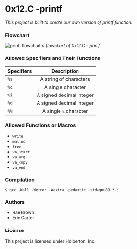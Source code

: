 # 0x12.C -printf
_This project is built to create our own version of printf function._ 



### Flowchart

![printf flowchart]([https://viewer.diagrams.net/?tags=%7B%7D&highlight=0000ff&edit=_blank&layers=1&nav=1&title=printf.drawio#R7V1be5u4Fv01eYw%2F7saPTtrk9My005m003Oe8ikgY00BMUIk9vz6kbjYgHCCL1zs6MW2hISw9tLaW1tb4kq%2FDVb3BETLz9iF%2FpWmuKsr%2FcOVpk1nBvvkGessw9LMLMMjyM2y1G3GA%2FoH5plKnpsgF8ZZXp5FMfYpiuJKbQeHIXRoJQ8Qgl%2BqdRfYr7YaAQ8KGQ8O8MXcH8ilyyzX1qbb%2FP9A5C2LllVrll0JQFE4bzpeAhe%2FlLL0j1f6LcGYZr%2BC1S30ed8V%2FfLj0%2FqH%2F%2BtP6%2F6%2Fv8d%2Fg%2B83v3z78ud1drO7faps%2FgKBIT341mAWLeZ38xsdffsea%2FSf%2B9tAu57a%2BX%2Bj66LDoMv6L0%2BGOGRfN05CniG%2FjcoSBCehm6YUlloCZ5kQeA8ilmGwDEzoEns4BP6vGEd5nb8gpescGyChmFekgZ9fhStE%2F8fvNzHz1P9LVz6s8qbSxLpIhJSss0pWkeS1rpWJWqS3NdNUpepXSFAAKSR55gKH9A4EyOel5sRZIsrQGLOuYQ%2FM0MELpoUecEIc%2Fj%2BWlDIIa6Y%2BZx%2Bs1%2FkHLxBPPIw9H4IIxRMHB%2BkFJ06L3i2yJtjPSiOmdlNvJuss1crTt9jH%2FFlduACJz1BwE1NAimJ2%2BrfcUsoHT9C%2FAc5PL5VXUT0XaPwTUmeZd3Iq3TtEKQq9Ql7I81IAMJDfZAjhsKiNqDfgmJeLiw7bVU7PWQEQD9JXsKpvxhzjKoiZ9AjrSYVAH1D0XH04kLOGtym3HRnsRz449hiD%2BUM%2BAz%2FJW%2Frj4%2FzD54%2BTwBVGUHWEvHApP0Qg7YMXwgdKGfxlYfPe9nwQx3nVmBL8c0NbvPSGg5QuZNxWpM%2BQULgqdbgoleJqzp258pjlyZctE6sFvS5LLGwox4uxEUO2fqZ8N2Z%2Bep2JRsU10yM5JK%2F6FSP2OBuUa0oV5qpVw2%2FGbXmtGoQ3j3E4OU0FcgoACidLyUyvMJMxMmqaqYK4JDW9I2pS1ZZ2kDrryRBqbl0ZE07VEkq3mH1zymCWpwzbGULzfEHiu1987yLu%2FZT0nBCwLhWIuPKNd%2Btwc1rT4bpSGyvZHQ9V3DsGkyYHkxxMHQ4m81hlcdBgsuxG4%2BpUY%2BnVLilZwQ52obSBd9vAhjIyG9g2R0SHB7ojJR0OQIdaW9t5UCdi8Zglivo8%2F1IsYkii2klU2nRkRDUb07rJYXZbhaa2rCWJ6kRE1YibYgX0TZ4adoo%2FKi%2B5nJWcMbp3L6b1PSdRa2tRRi%2Fze2OkI0masxcwjo5dzTpSS4xpsqYegm1D18vovsTYkQtEfTaLGg721khhv4dxpFtTCfzzA%2F4gCyN6zZdr18IMa8UNvVp82oOZpQhulceIsKdaiCPV91EUw%2F38KZYwhE%2FuMhFcIW3htdtlorT0kdid%2BUhmoyVKTTpJRsyHrQMhBvaSKKPF91Ti%2BxLwPayhKyjVK81KI89511dwb%2F2d4OLCdZz2OpO3oirRKu3O4jr75fFv4LqIIo7zfO0jLm59lcGjKCgMsIPXRKzz0Np6baGj2GxTUuJ2gw7Xu9Lh0zHp8Pe%2BIHs5%2B0B27%2B9oQYvGkKwo7gNZ%2BPjFWTIZCCMlXoKI%2F2Q9BHwf%2BtgjIGAdGZWm0ZVrpfn1m9yGVrCQc53rzHOcr9S885sQ%2BvL0RemT%2BuwxmXeS%2Bi6a%2BoyW1GcOSX2GQH0oyGy3kfDeWfppary3SQ%2FHe2OK75e8d9G8Z7bkPWtI3jMbTD7gSdo7Ke0Nb%2B5pkvYk7fVDe1ZL2hs0vsMSaM%2BFsUNQRDEZD%2FkZF0B%2B%2BuA2n7iBfF9f72yXqzdhJEjYQzmsPEFPSYaedt5eqVGPANXwGnVUsY89aFQZI9Odypy1VJmq0jxI%2BtGZM4FHI4IpputoRG6S83QPG2PzDxd828UCKfsGARdpbve6CPPTXPLMokh68Yk0V0pCxOrtW8tHAWJEs2ct1hAbl7tqtdXyDiBuC2SfvZ42a1NfTURy0xrvrDMgd7jST2HMb7BArL5c4k%2BrGPWDJtqJvzse07oT%2F2OUUL42KmXfLHtzYNnbY4plf%2B9OrzOyxtW2sRrqoCuWqhitcSq%2FRuELQziU3owuwtftsdn79pi2%2FEuuPB%2BubBvcoQ66yqmK4R2n4koCaULCzb0lXXZPl5v0cHQ5lXQp6fIAumwbE6IOGgesilEhp6LLp8STK2S9kGSD561nkpTbKyRJHkKSbSNI1GGPCBFjSE5FknAFgshvv3FMEuURRKkbQxNlsfghiVIS5V5EOW1LlPagRNldAFYIAjnl7oMkjaYDN%2FqNSLA7Q1G8DnEUI6lue0FSw7Jgz%2BpWO391a6mVw91k8N6AWrht9F7pvZpDaGExfM9HTwQQJKP3jox7GN3u7sL1s1NXWpUYtkJ%2FZkLY6kf1qNg9QYs2hNkd1%2FzrUYDdt%2F96PGH37e8ZmXia9vOc4h18pRKHtfqW0TbdYbT9Of%2Fj0%2FzDp9vHu%2B9fbr99%2Bu3Lw96PIGM3X%2BWxtrGbm4P3Tm%2BpjekQ3kMdI7ZdttSulYmyPZhXmmu9m2vFDd8217QhzbXixscErqq74pbXEXThghV5oCRx6NjnvWdpFZrjswq1A6zCw5S2au3e%2B1FTxjElTDK7fS8tlffCx4DGYvFygPY214UOCvgBffUL6Wm%2F0l44COHD2wtmk6e5LqTK%2B6K0qkwKCQYrRl%2FRcrI5%2FmwCwhBTwCNiH3kd4CMvZAV9uKCFtL7iOD34kWWT7N%2FepMdPQ%2FLxGfJTqHfJPbsvS8%2BUc8SBVd%2B9NhVxoDfgoLOzmU3R1XEqV%2FEiCR0urJg%2FGHAIHr3T%2BCyVpzU65WmJLpUXwoQiyPnSd%2FlYms5PYK4Qvy5Kx9ImpiiezpjfEs1lpt997Lw%2F%2BdReUdB0%2BFDfwhENzwWB73Do1ESjNxhMfYtG3ET0DB7T6fy7F0%2FTizj7Fo%2B4b4GJB4buuxeO3rCM3LdwxChpJhwHR2spnYYdGn1LRwzPZNIBxHv3wjEaNuX3LJzZqPbPXO3xdhHphT%2FNIYG5Sfj24agdeeFZkmA%2Btd9cu%2Bcen8%2FYhbzEvw%3D%3Dhttps://viewer.diagrams.net/?tags=%7B%7D&highlight=0000ff&edit=_blank&layers=1&nav=1&title=printf.drawio#R7V1be5u4Fv01eYw%2F7saPTtrk9My005m003Oe8ikgY00BMUIk9vz6kbjYgHCCL1zs6MW2hISw9tLaW1tb4kq%2FDVb3BETLz9iF%2FpWmuKsr%2FcOVpk1nBvvkGessw9LMLMMjyM2y1G3GA%2FoH5plKnpsgF8ZZXp5FMfYpiuJKbQeHIXRoJQ8Qgl%2BqdRfYr7YaAQ8KGQ8O8MXcH8ilyyzX1qbb%2FP9A5C2LllVrll0JQFE4bzpeAhe%2FlLL0j1f6LcGYZr%2BC1S30ed8V%2FfLj0%2FqH%2F%2BtP6%2F6%2Fv8d%2Fg%2B83v3z78ud1drO7faps%2FgKBIT341mAWLeZ38xsdffsea%2FSf%2B9tAu57a%2BX%2Bj66LDoMv6L0%2BGOGRfN05CniG%2FjcoSBCehm6YUlloCZ5kQeA8ilmGwDEzoEns4BP6vGEd5nb8gpescGyChmFekgZ9fhStE%2F8fvNzHz1P9LVz6s8qbSxLpIhJSss0pWkeS1rpWJWqS3NdNUpepXSFAAKSR55gKH9A4EyOel5sRZIsrQGLOuYQ%2FM0MELpoUecEIc%2Fj%2BWlDIIa6Y%2BZx%2Bs1%2FkHLxBPPIw9H4IIxRMHB%2BkFJ06L3i2yJtjPSiOmdlNvJuss1crTt9jH%2FFlduACJz1BwE1NAimJ2%2BrfcUsoHT9C%2FAc5PL5VXUT0XaPwTUmeZd3Iq3TtEKQq9Ql7I81IAMJDfZAjhsKiNqDfgmJeLiw7bVU7PWQEQD9JXsKpvxhzjKoiZ9AjrSYVAH1D0XH04kLOGtym3HRnsRz449hiD%2BUM%2BAz%2FJW%2Frj4%2FzD54%2BTwBVGUHWEvHApP0Qg7YMXwgdKGfxlYfPe9nwQx3nVmBL8c0NbvPSGg5QuZNxWpM%2BQULgqdbgoleJqzp258pjlyZctE6sFvS5LLGwox4uxEUO2fqZ8N2Z%2Bep2JRsU10yM5JK%2F6FSP2OBuUa0oV5qpVw2%2FGbXmtGoQ3j3E4OU0FcgoACidLyUyvMJMxMmqaqYK4JDW9I2pS1ZZ2kDrryRBqbl0ZE07VEkq3mH1zymCWpwzbGULzfEHiu1987yLu%2FZT0nBCwLhWIuPKNd%2Btwc1rT4bpSGyvZHQ9V3DsGkyYHkxxMHQ4m81hlcdBgsuxG4%2BpUY%2BnVLilZwQ52obSBd9vAhjIyG9g2R0SHB7ojJR0OQIdaW9t5UCdi8Zglivo8%2F1IsYkii2klU2nRkRDUb07rJYXZbhaa2rCWJ6kRE1YibYgX0TZ4adoo%2FKi%2B5nJWcMbp3L6b1PSdRa2tRRi%2Fze2OkI0masxcwjo5dzTpSS4xpsqYegm1D18vovsTYkQtEfTaLGg721khhv4dxpFtTCfzzA%2F4gCyN6zZdr18IMa8UNvVp82oOZpQhulceIsKdaiCPV91EUw%2F38KZYwhE%2FuMhFcIW3htdtlorT0kdid%2BUhmoyVKTTpJRsyHrQMhBvaSKKPF91Ti%2BxLwPayhKyjVK81KI89511dwb%2F2d4OLCdZz2OpO3oirRKu3O4jr75fFv4LqIIo7zfO0jLm59lcGjKCgMsIPXRKzz0Np6baGj2GxTUuJ2gw7Xu9Lh0zHp8Pe%2BIHs5%2B0B27%2B9oQYvGkKwo7gNZ%2BPjFWTIZCCMlXoKI%2F2Q9BHwf%2BtgjIGAdGZWm0ZVrpfn1m9yGVrCQc53rzHOcr9S885sQ%2BvL0RemT%2BuwxmXeS%2Bi6a%2BoyW1GcOSX2GQH0oyGy3kfDeWfppary3SQ%2FHe2OK75e8d9G8Z7bkPWtI3jMbTD7gSdo7Ke0Nb%2B5pkvYk7fVDe1ZL2hs0vsMSaM%2BFsUNQRDEZD%2FkZF0B%2B%2BuA2n7iBfF9f72yXqzdhJEjYQzmsPEFPSYaedt5eqVGPANXwGnVUsY89aFQZI9Odypy1VJmq0jxI%2BtGZM4FHI4IpputoRG6S83QPG2PzDxd828UCKfsGARdpbve6CPPTXPLMokh68Yk0V0pCxOrtW8tHAWJEs2ct1hAbl7tqtdXyDiBuC2SfvZ42a1NfTURy0xrvrDMgd7jST2HMb7BArL5c4k%2BrGPWDJtqJvzse07oT%2F2OUUL42KmXfLHtzYNnbY4plf%2B9OrzOyxtW2sRrqoCuWqhitcSq%2FRuELQziU3owuwtftsdn79pi2%2FEuuPB%2BubBvcoQ66yqmK4R2n4koCaULCzb0lXXZPl5v0cHQ5lXQp6fIAumwbE6IOGgesilEhp6LLp8STK2S9kGSD561nkpTbKyRJHkKSbSNI1GGPCBFjSE5FknAFgshvv3FMEuURRKkbQxNlsfghiVIS5V5EOW1LlPagRNldAFYIAjnl7oMkjaYDN%2FqNSLA7Q1G8DnEUI6lue0FSw7Jgz%2BpWO391a6mVw91k8N6AWrht9F7pvZpDaGExfM9HTwQQJKP3jox7GN3u7sL1s1NXWpUYtkJ%2FZkLY6kf1qNg9QYs2hNkd1%2FzrUYDdt%2F96PGH37e8ZmXia9vOc4h18pRKHtfqW0TbdYbT9Of%2Fj0%2FzDp9vHu%2B9fbr99%2Bu3Lw96PIGM3X%2BWxtrGbm4P3Tm%2BpjekQ3kMdI7ZdttSulYmyPZhXmmu9m2vFDd8217QhzbXixscErqq74pbXEXThghV5oCRx6NjnvWdpFZrjswq1A6zCw5S2au3e%2B1FTxjElTDK7fS8tlffCx4DGYvFygPY214UOCvgBffUL6Wm%2F0l44COHD2wtmk6e5LqTK%2B6K0qkwKCQYrRl%2FRcrI5%2FmwCwhBTwCNiH3kd4CMvZAV9uKCFtL7iOD34kWWT7N%2FepMdPQ%2FLxGfJTqHfJPbsvS8%2BUc8SBVd%2B9NhVxoDfgoLOzmU3R1XEqV%2FEiCR0urJg%2FGHAIHr3T%2BCyVpzU65WmJLpUXwoQiyPnSd%2FlYms5PYK4Qvy5Kx9ImpiiezpjfEs1lpt997Lw%2F%2BdReUdB0%2BFDfwhENzwWB73Do1ESjNxhMfYtG3ET0DB7T6fy7F0%2FTizj7Fo%2B4b4GJB4buuxeO3rCM3LdwxChpJhwHR2spnYYdGn1LRwzPZNIBxHv3wjEaNuX3LJzZqPbPXO3xdhHphT%2FNIYG5Sfj24agdeeFZkmA%2Btd9cu%2Bcen8%2FYhbzEvw%3D%3D](https://viewer.diagrams.net/?tags=%7B%7D&highlight=0000ff&edit=_blank&layers=1&nav=1&title=printf.drawio#R7V1be5u4Fv01eYw%2F7saPTtrk9My005m003Oe8ikgY00BMUIk9vz6kbjYgHCCL1zs6MW2hISw9tLaW1tb4kq%2FDVb3BETLz9iF%2FpWmuKsr%2FcOVpk1nBvvkGessw9LMLMMjyM2y1G3GA%2FoH5plKnpsgF8ZZXp5FMfYpiuJKbQeHIXRoJQ8Qgl%2BqdRfYr7YaAQ8KGQ8O8MXcH8ilyyzX1qbb%2FP9A5C2LllVrll0JQFE4bzpeAhe%2FlLL0j1f6LcGYZr%2BC1S30ed8V%2FfLj0%2FqH%2F%2BtP6%2F6%2Fv8d%2Fg%2B83v3z78ud1drO7faps%2FgKBIT341mAWLeZ38xsdffsea%2FSf%2B9tAu57a%2BX%2Bj66LDoMv6L0%2BGOGRfN05CniG%2FjcoSBCehm6YUlloCZ5kQeA8ilmGwDEzoEns4BP6vGEd5nb8gpescGyChmFekgZ9fhStE%2F8fvNzHz1P9LVz6s8qbSxLpIhJSss0pWkeS1rpWJWqS3NdNUpepXSFAAKSR55gKH9A4EyOel5sRZIsrQGLOuYQ%2FM0MELpoUecEIc%2Fj%2BWlDIIa6Y%2BZx%2Bs1%2FkHLxBPPIw9H4IIxRMHB%2BkFJ06L3i2yJtjPSiOmdlNvJuss1crTt9jH%2FFlduACJz1BwE1NAimJ2%2BrfcUsoHT9C%2FAc5PL5VXUT0XaPwTUmeZd3Iq3TtEKQq9Ql7I81IAMJDfZAjhsKiNqDfgmJeLiw7bVU7PWQEQD9JXsKpvxhzjKoiZ9AjrSYVAH1D0XH04kLOGtym3HRnsRz449hiD%2BUM%2BAz%2FJW%2Frj4%2FzD54%2BTwBVGUHWEvHApP0Qg7YMXwgdKGfxlYfPe9nwQx3nVmBL8c0NbvPSGg5QuZNxWpM%2BQULgqdbgoleJqzp258pjlyZctE6sFvS5LLGwox4uxEUO2fqZ8N2Z%2Bep2JRsU10yM5JK%2F6FSP2OBuUa0oV5qpVw2%2FGbXmtGoQ3j3E4OU0FcgoACidLyUyvMJMxMmqaqYK4JDW9I2pS1ZZ2kDrryRBqbl0ZE07VEkq3mH1zymCWpwzbGULzfEHiu1987yLu%2FZT0nBCwLhWIuPKNd%2Btwc1rT4bpSGyvZHQ9V3DsGkyYHkxxMHQ4m81hlcdBgsuxG4%2BpUY%2BnVLilZwQ52obSBd9vAhjIyG9g2R0SHB7ojJR0OQIdaW9t5UCdi8Zglivo8%2F1IsYkii2klU2nRkRDUb07rJYXZbhaa2rCWJ6kRE1YibYgX0TZ4adoo%2FKi%2B5nJWcMbp3L6b1PSdRa2tRRi%2Fze2OkI0masxcwjo5dzTpSS4xpsqYegm1D18vovsTYkQtEfTaLGg721khhv4dxpFtTCfzzA%2F4gCyN6zZdr18IMa8UNvVp82oOZpQhulceIsKdaiCPV91EUw%2F38KZYwhE%2FuMhFcIW3htdtlorT0kdid%2BUhmoyVKTTpJRsyHrQMhBvaSKKPF91Ti%2BxLwPayhKyjVK81KI89511dwb%2F2d4OLCdZz2OpO3oirRKu3O4jr75fFv4LqIIo7zfO0jLm59lcGjKCgMsIPXRKzz0Np6baGj2GxTUuJ2gw7Xu9Lh0zHp8Pe%2BIHs5%2B0B27%2B9oQYvGkKwo7gNZ%2BPjFWTIZCCMlXoKI%2F2Q9BHwf%2BtgjIGAdGZWm0ZVrpfn1m9yGVrCQc53rzHOcr9S885sQ%2BvL0RemT%2BuwxmXeS%2Bi6a%2BoyW1GcOSX2GQH0oyGy3kfDeWfppary3SQ%2FHe2OK75e8d9G8Z7bkPWtI3jMbTD7gSdo7Ke0Nb%2B5pkvYk7fVDe1ZL2hs0vsMSaM%2BFsUNQRDEZD%2FkZF0B%2B%2BuA2n7iBfF9f72yXqzdhJEjYQzmsPEFPSYaedt5eqVGPANXwGnVUsY89aFQZI9Odypy1VJmq0jxI%2BtGZM4FHI4IpputoRG6S83QPG2PzDxd828UCKfsGARdpbve6CPPTXPLMokh68Yk0V0pCxOrtW8tHAWJEs2ct1hAbl7tqtdXyDiBuC2SfvZ42a1NfTURy0xrvrDMgd7jST2HMb7BArL5c4k%2BrGPWDJtqJvzse07oT%2F2OUUL42KmXfLHtzYNnbY4plf%2B9OrzOyxtW2sRrqoCuWqhitcSq%2FRuELQziU3owuwtftsdn79pi2%2FEuuPB%2BubBvcoQ66yqmK4R2n4koCaULCzb0lXXZPl5v0cHQ5lXQp6fIAumwbE6IOGgesilEhp6LLp8STK2S9kGSD561nkpTbKyRJHkKSbSNI1GGPCBFjSE5FknAFgshvv3FMEuURRKkbQxNlsfghiVIS5V5EOW1LlPagRNldAFYIAjnl7oMkjaYDN%2FqNSLA7Q1G8DnEUI6lue0FSw7Jgz%2BpWO391a6mVw91k8N6AWrht9F7pvZpDaGExfM9HTwQQJKP3jox7GN3u7sL1s1NXWpUYtkJ%2FZkLY6kf1qNg9QYs2hNkd1%2FzrUYDdt%2F96PGH37e8ZmXia9vOc4h18pRKHtfqW0TbdYbT9Of%2Fj0%2FzDp9vHu%2B9fbr99%2Bu3Lw96PIGM3X%2BWxtrGbm4P3Tm%2BpjekQ3kMdI7ZdttSulYmyPZhXmmu9m2vFDd8217QhzbXixscErqq74pbXEXThghV5oCRx6NjnvWdpFZrjswq1A6zCw5S2au3e%2B1FTxjElTDK7fS8tlffCx4DGYvFygPY214UOCvgBffUL6Wm%2F0l44COHD2wtmk6e5LqTK%2B6K0qkwKCQYrRl%2FRcrI5%2FmwCwhBTwCNiH3kd4CMvZAV9uKCFtL7iOD34kWWT7N%2FepMdPQ%2FLxGfJTqHfJPbsvS8%2BUc8SBVd%2B9NhVxoDfgoLOzmU3R1XEqV%2FEiCR0urJg%2FGHAIHr3T%2BCyVpzU65WmJLpUXwoQiyPnSd%2FlYms5PYK4Qvy5Kx9ImpiiezpjfEs1lpt997Lw%2F%2BdReUdB0%2BFDfwhENzwWB73Do1ESjNxhMfYtG3ET0DB7T6fy7F0%2FTizj7Fo%2B4b4GJB4buuxeO3rCM3LdwxChpJhwHR2spnYYdGn1LRwzPZNIBxHv3wjEaNuX3LJzZqPbPXO3xdhHphT%2FNIYG5Sfj24agdeeFZkmA%2Btd9cu%2Bcen8%2FYhbzEvw%3D%3D)) *a flowchart of 0x12.C - printf*


### Allowed Specifiers and Their Functions

| Specifiers  | Description |
| ------------- |:-------------:|
| `%s` | A string of characters |
| `%c` | A single character |
| `%i` | A signed decimal integer |
| `%d` | A signed decimal integer|
| `%%` | A single `%` character |

### Allowed Functions or Macros
* `write`
* `malloc`
* `free`
* `va_start`
* `va_arg`
* `va_copy`
* `va_end`

### Compilation
`$ gcc -Wall -Werror -Wextra -pedantic -std=gnu89 *.c`

### Authors

* Rae Brown
* Erin Carter

### License
This project is licensed under Holberton, Inc.
